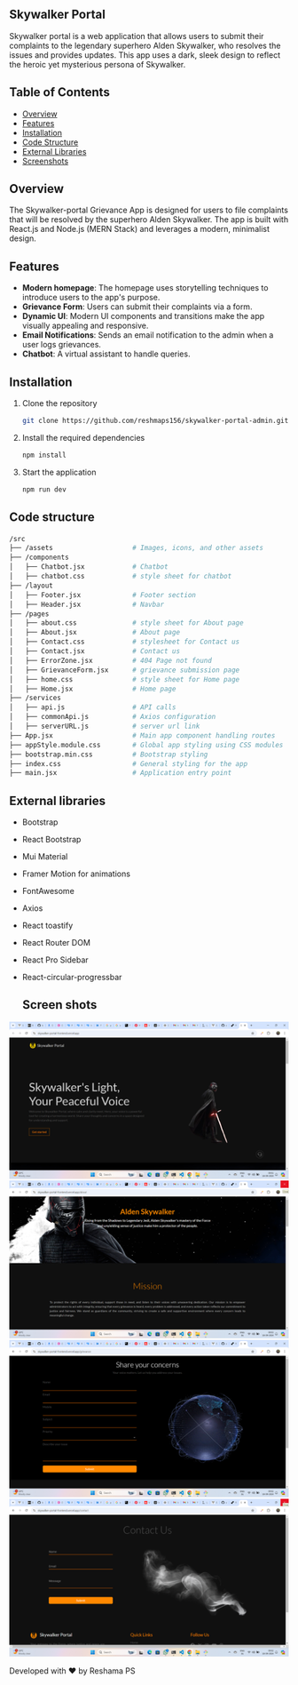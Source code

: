 ## Skywalker Portal

Skywalker portal is a web application that allows users to submit their complaints to the legendary superhero Alden Skywalker, who resolves the issues and provides updates. This app uses a dark, sleek design to reflect the heroic yet mysterious persona of Skywalker.

## Table of Contents
- [Overview](#overview)
- [Features](#features)
- [Installation](#installation)
- [Code Structure](#code-structure)
- [External Libraries](#external-libraries)
- [Screenshots](#screenshots)


## Overview

The Skywalker-portal  Grievance App is designed for users to file complaints that will be resolved by the superhero Alden Skywalker. The app is built with React.js and Node.js (MERN Stack) and leverages a modern, minimalist design.


## Features

- **Modern homepage**: The homepage uses storytelling techniques to introduce users to the app's purpose.
- **Grievance Form**: Users can submit their complaints via a form.
- **Dynamic UI**: Modern UI components and transitions make the app visually appealing and responsive.
- **Email Notifications**: Sends an email notification to the admin when a user logs grievances.
- **Chatbot**: A virtual assistant to handle queries.


## Installation

1. Clone the repository
   ```bash
   git clone https://github.com/reshmaps156/skywalker-portal-admin.git
2. Install the required dependencies
   ```bash
   npm install
3. Start the application
   ```bash
   npm run dev

## Code structure

```bash
/src
├── /assets                    # Images, icons, and other assets
├── /components                
│   ├── Chatbot.jsx            # Chatbot
│   ├── chatbot.css            # style sheet for chatbot 
├── /layout
│   ├── Footer.jsx             # Footer section
│   ├── Header.jsx             # Navbar
├── /pages
│   ├── about.css              # style sheet for About page
│   ├── About.jsx              # About page
│   ├── Contact.css            # stylesheet for Contact us
│   ├── Contact.jsx            # Contact us
│   ├── ErrorZone.jsx          # 404 Page not found
│   ├── GrievanceForm.jsx      # grievance submission page
│   ├── home.css               # style sheet for Home page
│   ├── Home.jsx               # Home page
├── /services
│   ├── api.js                 # API calls
│   ├── commonApi.js           # Axios configuration  
│   ├── serverURL.js           # server url link
├── App.jsx                    # Main app component handling routes 
├── appStyle.module.css        # Global app styling using CSS modules          
├── bootstrap.min.css          # Bootstrap styling  
├── index.css                  # General styling for the app 
├── main.jsx                   # Application entry point
```

## External libraries

  - Bootstrap 
  - React Bootstrap
  - Mui Material
  - Framer Motion for animations
  - FontAwesome
  - Axios
  - React toastify
  - React Router DOM
  - React Pro Sidebar
  - React-circular-progressbar

    ## Screen shots
![Homepage Screenshot](./src/assets/home.png)
![About Screenshot](./src/assets/about.png)
![Grievance Form Screenshot](./src/assets/form.png)
![Contact Us Screenshot](./src/assets/contact.png)





Developed with ❤️ by Reshama PS